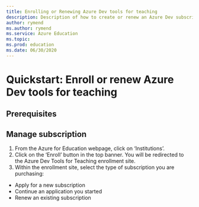 ```yaml
---
title: Enrolling or Renewing Azure Dev tools for teaching
description: Description of how to create or renew an Azure Dev subscription.
author: rymend
ms.author: rymend
ms.service: Azure Education
ms.topic: 
ms.prod: education
ms.date: 06/30/2020
---
```


# Quickstart: Enroll or renew Azure Dev tools for teaching

## Prerequisites

## Manage subscription
1. From the Azure for Education webpage, click on ‘Institutions’.
1. Click on the ‘Enroll’ button in the top banner. You will be redirected to the Azure Dev
Tools for Teaching enrollment site.
1. Within the enrollment site, select the type of subscription you are purchasing:
- Apply for a new subscription
- Continue an application you started
- Renew an existing subscription
<!-- IMAGE>

1. Complete your Institution Information, if enrolling for the first time. If renewing, this
information will auto-fill.
<!-- IMAGE>
1. Fill out your Billing Information (if your institution is part of a Volume Licensing
agreement, you can input your VL agreement number). If you sign up for a new
subscription and are paying by anything other than credit card, there may be a delay in
getting access to your subscription as the payment processes. You will receive emails
updating your progress.
<!-- IMAGE>
1. Select the Subscription Plan and confirm the Subscription Administrator for the
subscription. The email domain of the Subscription Administrator will enable students
on the same domain to get easy access to download their software benefits.
<!-- IMAGE>
1. Confirm all purchase information and Place Order. Confirmation emails will be sent to
your inbox with updates on payment status and any possible next steps.
<!-- IMAGE>



## Next steps

NEED CONTENT
> (content)

